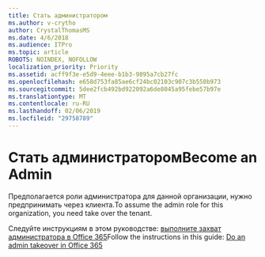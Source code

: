 ```yaml
---
title: Стать администратором
ms.author: v-crytho
author: CrystalThomasMS
ms.date: 4/6/2018
ms.audience: ITPro
ms.topic: article
ROBOTS: NOINDEX, NOFOLLOW
localization_priority: Priority
ms.assetid: acff9f3e-e5d9-4eee-b1b3-9895a7cb27fc
ms.openlocfilehash: e658d753fa85ae6cf24bc02103c907c3b550b973
ms.sourcegitcommit: 5dee2fcb492bd922092a6de8045a95febe57b97e
ms.translationtype: MT
ms.contentlocale: ru-RU
ms.lasthandoff: 02/06/2019
ms.locfileid: "29758789"
---
```

# <a name="become-an-admin"></a><span data-ttu-id="bad05-102">Стать администратором</span><span class="sxs-lookup"><span data-stu-id="bad05-102">Become an Admin</span></span>

<span data-ttu-id="bad05-103">Предполагается роли администратора для данной организации, нужно предпринимать через клиента.</span><span class="sxs-lookup"><span data-stu-id="bad05-103">To assume the admin role for this organization, you need take over the tenant.</span></span> 
  
<span data-ttu-id="bad05-104">Следуйте инструкциям в этом руководстве: [выполните захват администратора в Office 365](https://support.office.com/article/b9707ec8-2247-4e25-9bad-f11ddbc686e4)</span><span class="sxs-lookup"><span data-stu-id="bad05-104">Follow the instructions in this guide: [Do an admin takeover in Office 365](https://support.office.com/article/b9707ec8-2247-4e25-9bad-f11ddbc686e4)</span></span>